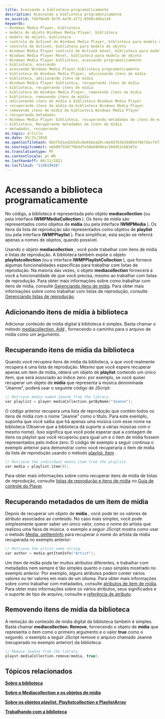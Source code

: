 ```yaml
---
title: Acessando a biblioteca programaticamente
description: Acessando a biblioteca programaticamente
ms.assetid: f48fbb49-5b79-4a78-af72-8509c460a149
keywords:
- Windows Media Player, biblioteca
- modelo de objeto Windows Media Player, biblioteca
- modelo de objeto, biblioteca
- controle de ActiveX de Windows Media Player, biblioteca para modelo de objeto
- controle de ActiveX, biblioteca para modelo de objeto
- Windows Media Player controle de ActiveX móvel, biblioteca para modelo de objeto
- Windows Media Player Móvel, biblioteca para modelo de objeto
- Windows Media Player biblioteca, acessando programaticamente
- biblioteca, acessando
- acessando Windows Media Player biblioteca programaticamente
- biblioteca de Windows Media Player, adicionando itens de mídia
- biblioteca, adicionando itens de mídia
- Windows Media Player biblioteca, recuperando itens de mídia
- biblioteca, recuperando itens de mídia
- biblioteca de Windows Media Player, removendo itens de mídia
- biblioteca, removendo itens de mídia
- adicionando itens de mídia à biblioteca Windows Media Player
- recuperando itens de mídia da biblioteca Windows Media Player
- removendo itens de mídia da biblioteca Windows Media Player
- recuperando metadados
- Windows Media Player biblioteca, recuperando metadados de itens de mídia
- biblioteca, Recuperando metadados de itens de mídia
- metadados, recuperando
ms.topic: article
ms.date: 05/31/2018
ms.openlocfilehash: 6b575d1ed265d5c8e65beab9cc8e937b3639d8547867dacf473b2db21fe99198
ms.sourcegitcommit: e6600f550f79bddfe58bd4696ac50dd52cb03d7e
ms.translationtype: MT
ms.contentlocale: pt-BR
ms.lasthandoff: 08/11/2021
ms.locfileid: "119619426"
---
```

# <a name="accessing-the-library-programmatically"></a>Acessando a biblioteca programaticamente

No código, a biblioteca é representada pelo objeto **mediacollection** (ou pela interface **IWMPMediaCollection** ). Os itens de mídia são representados como objetos de **mídia** (ou pela interface **IWMPMedia** ). Os itens da lista de reprodução são representados como objetos de **playlist** (ou pela interface **IWMPPlaylist** ). Para simplificar, esta seção se referirá apenas a nomes de objetos, quando possível.

Usando o objeto **mediacollection** , você pode trabalhar com itens de mídia e listas de reprodução. A biblioteca também expõe o objeto **playlistcollection** (ou a interface **IWMPPlaylistCollection** ), que fornece algumas funcionalidades específicas para trabalhar com listas de reprodução. Na maioria das vezes, o objeto **mediacollection** fornecerá a você a funcionalidade de que você precisa, mesmo ao trabalhar com listas de reprodução. Para obter mais informações sobre como trabalhar com itens de mídia, consulte [Gerenciando itens de mídia](managing-media-items.md). Para obter mais informações sobre como trabalhar com listas de reprodução, consulte [Gerenciando listas de reprodução](managing-playlists.md).

## <a name="adding-media-items-to-the-library"></a>Adicionando itens de mídia à biblioteca

Adicionar conteúdo de mídia digital à biblioteca é simples. Basta chamar o método [mediacollection. Add](mediacollection-add.md) , fornecendo o caminho para o arquivo de mídia como um argumento.

## <a name="retrieving-media-items-from-the-library"></a>Recuperando itens de mídia da biblioteca

Quando você recupera itens de mídia da biblioteca, o que você realmente recupera é uma lista de reprodução. Mesmo que você espere recuperar apenas um item de mídia, obterá um objeto de **playlist** contendo um único item, que será associado ao índice zero. por exemplo, se você quiser recuperar um objeto de **mídia** que representa a música denominada "Jeanne", poderá usar o seguinte código de JScript:


```C++
// Retrieve media named Jeanne from the library.
var playlist = player.mediaCollection.getByName("Jeanne");

```



O código anterior recupera uma lista de reprodução que contém todos os itens de mídia com o nome "Jeanne" como o título. Para este exemplo, suponha que você saiba que há apenas uma música com esse nome na biblioteca (Observe que a biblioteca dá suporte a várias músicas com o mesmo nome). Isso significa que você pode esperar que a contagem de itens na playlist que você recuperou para igual um e o item de mídia fossem representados pelo índice zero. O código de exemplo a seguir continua o exemplo anterior para demonstrar como você recuperaria o item de mídia da lista de reprodução usando o método [playlist. Item](playlist-item.md) .


```C++
// Retrieve the individual media item from the playlist.
var media = playlist.item(0);

```



Para obter mais informações sobre como recuperar itens de mídia de listas de reprodução, consulte [listas de reprodução e itens de mídia](playlists-and-media-items.md) no [Guia de controle do Player](player-control-guide.md).

## <a name="retrieving-metadata-from-a-media-item"></a>Recuperando metadados de um item de mídia

Depois de recuperar um objeto de **mídia** , você pode ler os valores de atributo associados ao conteúdo. No caso mais simples, você pode simplesmente querer saber um único valor, como o nome do artista que realizou uma faixa de música. o exemplo a seguir JScript mostra como usar o método [Media. getItemInfo](media-getiteminfo.md) para recuperar o nome do artista da mídia recuperada no exemplo anterior:


```C++
// Retrieve the artist name string.
var author = media.getItemInfo("Artist");

```



Um item de mídia pode ter muitos atributos diferentes, e trabalhar com metadados nem sempre é tão simples quanto o caso simples mostrado no exemplo anterior. Por exemplo, alguns atributos podem conter vários valores ou ter valores em mais de um idioma. Para obter mais informações sobre como trabalhar com metadados, consulte [atributos de item de mídia](media-item-attributes.md). Para obter mais informações sobre os vários atributos, seus significados e o suporte de tipo de arquivo, consulte a [referência de atributo](attribute-reference.md).

## <a name="removing-media-items-from-the-library"></a>Removendo itens de mídia da biblioteca

A remoção do conteúdo de mídia digital da biblioteca também é simples. Basta chamar **mediacollection. Remove**, fornecendo o objeto de **mídia** que representa o item como o primeiro argumento e o valor **true** como o segundo. o exemplo a seguir JScript remove o arquivo chamado Jeanne (recuperado no exemplo anterior) da biblioteca:


```C++
// Remove Jeanne from the library.
playst.mediaCollection.remove(media, true);

```



## <a name="related-topics"></a>Tópicos relacionados

<dl> <dt>

[**Sobre a biblioteca**](about-the-library.md)
</dt> <dt>

[**Sobre o Mediacollection e os objetos de mídia**](about-the-mediacollection-and-media-objects.md)
</dt> <dt>

[**Sobre os objetos playlist, Playlistcollection e PlaylistArray**](about-the-playlist--playlistcollection--and-playlistarray-objects.md)
</dt> <dt>

[**Trabalhando com a biblioteca**](working-with-the-library.md)
</dt> </dl>

 

 




